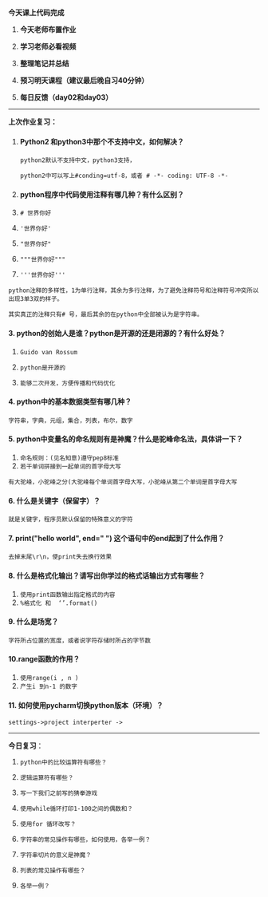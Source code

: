 **今天课上代码完成**

1. **今天老师布置作业**

2. **学习老师必看视频**

3. **整理笔记并总结**

4. **预习明天课程（建议最后晚自习40分钟）**

5. **每日反馈（day02和day03）**

---

**上次作业复习：**

1. #### Python2 和python3中那个不支持中文，如何解决？

   `python2默认不支持中文，python3支持，`

   `python2中可以写上#conding=utf-8，或者 # -*- coding: UTF-8 -*-`

2. #### python程序中代码使用注释有哪几种？有什么区别？` `
3. `# 世界你好`

4. `'世界你好'`

5. `"世界你好"`

6. `"""世界你好"""`

7. `'''世界你好'''`

`python注释的多样性，1为单行注释，其余为多行注释，为了避免注释符号和注释符号冲突所以出现3单3双的样子。`

`其实真正的注释只有# 号，最后其余的在python中全部被认为是字符串。`

#### 3. python的创始人是谁？python是开源的还是闭源的？有什么好处？

1. `Guido van Rossum`

2. `python是开源的`

3. `能够二次开发，方便传播和代码优化`

#### 4. python中的基本数据类型有哪几种？

```
字符串，字典，元组，集合，列表，布尔，数字
```

#### 5. python中变量名的命名规则有是神魔？什么是驼峰命名法，具体讲一下？

1. `命名规则：(见名知意)遵守pep8标准`
2. `若干单词拼接到一起单词的首字母大写`

`有大驼峰，小驼峰之分(大驼峰每个单词首字母大写，小驼峰从第二个单词是首字母大写`

#### 6.  什么是关键字（保留字）？

```
就是关键字，程序员默认保留的特殊意义的字符
```

#### 7. print\("hello world", end=" "\) 这个语句中的end起到了什么作用？

```
去掉末尾\r\n，使print失去换行效果
```

#### 8. 什么是格式化输出？请写出你学过的格式话输出方式有哪些？

1. `使用print函数输出指定格式的内容`
2. `%格式化 和  ‘’.format()`

#### 9. 什么是场宽？

```
字符所占位置的宽度，或者说字符存储时所占的字节数
```

#### 10.range函数的作用？

1. `使用range(i , n )`
2. `产生i 到n-1 的数字`

#### 11. 如何使用pycharm切换python版本（环境）？

```
settings->project interperter ->
```

---

**今日复习**：

1. `python中的比较运算符有哪些？`

2. `逻辑运算符有哪些？`

3. `写一下我们之前写的猜拳游戏`

4. `使用while循环打印1-100之间的偶数和？`

5. `使用for 循环改写？`

6. `字符串的常见操作有哪些，如何使用，各举一例？`

7. `字符串切片的意义是神魔？`

8. `列表的常见操作有哪些？`

9. `各举一例？`




